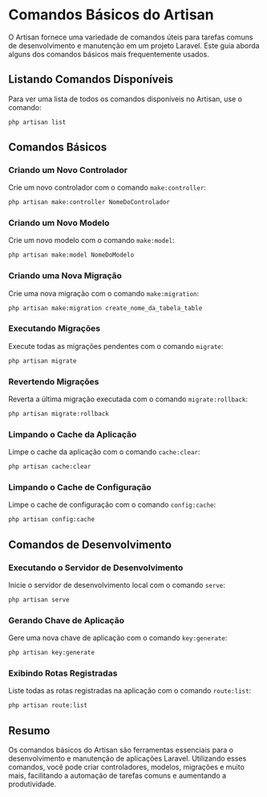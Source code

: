 # Comandos Básicos do Artisan

O Artisan fornece uma variedade de comandos úteis para tarefas comuns de desenvolvimento e manutenção em um projeto Laravel. Este guia aborda alguns dos comandos básicos mais frequentemente usados.

## Listando Comandos Disponíveis

Para ver uma lista de todos os comandos disponíveis no Artisan, use o comando:

```bash
php artisan list
```

## Comandos Básicos

### Criando um Novo Controlador

Crie um novo controlador com o comando `make:controller`:

```bash
php artisan make:controller NomeDoControlador
```

### Criando um Novo Modelo

Crie um novo modelo com o comando `make:model`:

```bash
php artisan make:model NomeDoModelo
```

### Criando uma Nova Migração

Crie uma nova migração com o comando `make:migration`:

```bash
php artisan make:migration create_nome_da_tabela_table
```

### Executando Migrações

Execute todas as migrações pendentes com o comando `migrate`:

```bash
php artisan migrate
```

### Revertendo Migrações

Reverta a última migração executada com o comando `migrate:rollback`:

```bash
php artisan migrate:rollback
```

### Limpando o Cache da Aplicação

Limpe o cache da aplicação com o comando `cache:clear`:

```bash
php artisan cache:clear
```

### Limpando o Cache de Configuração

Limpe o cache de configuração com o comando `config:cache`:

```bash
php artisan config:cache
```

## Comandos de Desenvolvimento

### Executando o Servidor de Desenvolvimento

Inicie o servidor de desenvolvimento local com o comando `serve`:

```bash
php artisan serve
```

### Gerando Chave de Aplicação

Gere uma nova chave de aplicação com o comando `key:generate`:

```bash
php artisan key:generate
```

### Exibindo Rotas Registradas

Liste todas as rotas registradas na aplicação com o comando `route:list`:

```bash
php artisan route:list
```

## Resumo

Os comandos básicos do Artisan são ferramentas essenciais para o desenvolvimento e manutenção de aplicações Laravel. Utilizando esses comandos, você pode criar controladores, modelos, migrações e muito mais, facilitando a automação de tarefas comuns e aumentando a produtividade.
